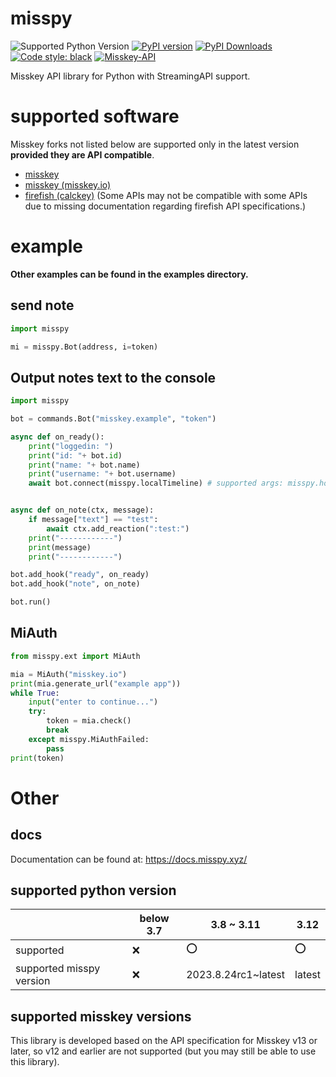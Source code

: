 # misspy
![Supported Python Version](https://img.shields.io/pypi/pyversions/misspy?style=flat-square) [![PyPI version](https://badge.fury.io/py/misspy.svg?style=flat-square)](https://badge.fury.io/py/misspy) [![PyPI Downloads](https://img.shields.io/pypi/dm/misspy.svg?style=flat-square)](https://badge.fury.io/py/misspy) 
[![Code style: black](https://img.shields.io/badge/code%20style-black-000000.svg?style=flat-square)](https://github.com/psf/black) 
[![Misskey-API](https://img.shields.io/badge/Misskey-555555.svg?logo=Misskey&style=flat-square)](https://misskey-hub.net)

Misskey API library for Python with StreamingAPI support.

# supported software
Misskey forks not listed below are supported only in the latest version **__provided they are API compatible__**.
* [misskey](https://github.com/misskey-dev/misskey)
* [misskey (misskey.io)](https://github.com/misskeyIO/misskey)
* [firefish (calckey)](https://codeberg.org/firefish/firefish) (Some APIs may not be compatible with some APIs due to missing documentation regarding firefish API specifications.)

# example
**Other examples can be found in the examples directory.**

## send note
```python
import misspy

mi = misspy.Bot(address, i=token)
```

## Output notes text to the console
```python
import misspy

bot = commands.Bot("misskey.example", "token")

async def on_ready():
    print("loggedin: ")
    print("id: "+ bot.id)
    print("name: "+ bot.name)
    print("username: "+ bot.username)
    await bot.connect(misspy.localTimeline) # supported args: misspy.homeTimeline, misspy.localTimeline, misspy.socialTimeline or misspy.hybridTimeline, misspy.globalTimeline and Conventional Method


async def on_note(ctx, message):
    if message["text"] == "test":
        await ctx.add_reaction(":test:")
    print("------------")
    print(message)
    print("------------")

bot.add_hook("ready", on_ready)
bot.add_hook("note", on_note)

bot.run()
```

## MiAuth
```python
from misspy.ext import MiAuth

mia = MiAuth("misskey.io")
print(mia.generate_url("example app"))
while True:
    input("enter to continue...")
    try:
        token = mia.check()
        break
    except misspy.MiAuthFailed:
        pass
print(token)
```

# Other

## docs
Documentation can be found at:
https://docs.misspy.xyz/

## supported python version
|                          | below 3.7 | 3.8 ~ 3.11          | 3.12             | 
| ------------------------ | --------- | ------------------- | ---------------- | 
| supported                | ❌        | ⭕                  | ⭕        | 
| supported misspy version | ❌        | 2023.8.24rc1~latest | latest | 

## supported misskey versions
This library is developed based on the API specification for Misskey v13 or later, so v12 and earlier are not supported (but you may still be able to use this library).
